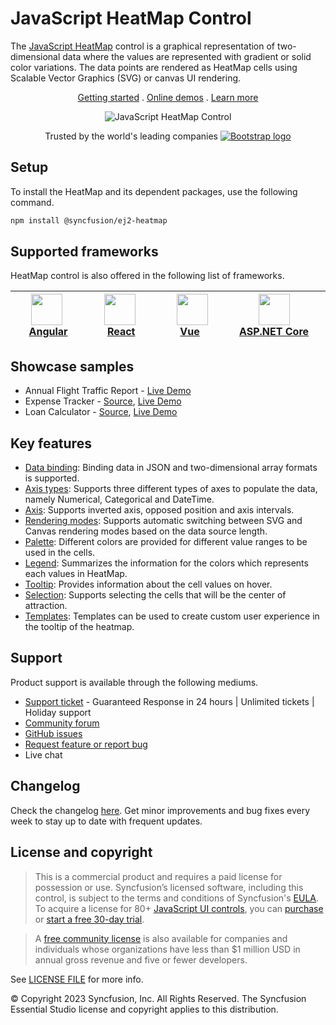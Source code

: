 # JavaScript HeatMap Control

The [JavaScript HeatMap](https://www.syncfusion.com/javascript-ui-controls/js-heatmap-chart?utm_source=npm&utm_medium=listing&utm_campaign=javascript-heatmap-npm) control is a graphical representation of two-dimensional data where the values are represented with gradient or solid color variations. The data points are rendered as HeatMap cells using Scalable Vector Graphics (SVG) or canvas UI rendering.

<p align="center">
    <a href="https://ej2.syncfusion.com/documentation/heatmap-chart/getting-started/?utm_source=npm&utm_medium=listing&utm_campaign=javascript-heatmap-npm">Getting started</a> . 
    <a href="https://ej2.syncfusion.com/demos/?utm_source=npm&utm_medium=listing&utm_campaign=javascript-heatmap-npm#/material/heatmap-chart/default.html">Online demos</a> . 
    <a href="https://www.syncfusion.com/javascript-ui-controls/js-heatmap-chart?utm_source=npm&utm_medium=listing&utm_campaign=javascript-heatmap-npm">Learn more</a>
</p>

<p align="center">
    <img src="https://raw.githubusercontent.com/SyncfusionExamples/nuget-img/master/javascript/javascript-heatmap-chart.png" alt="JavaScript HeatMap Control">
</p>

<p align="center">
Trusted by the world's leading companies
  <a href="https://www.syncfusion.com">
    <img src="https://raw.githubusercontent.com/SyncfusionExamples/nuget-img/master/syncfusion/syncfusion-trusted-companies.webp" alt="Bootstrap logo">
  </a>
</p>

## Setup

To install the HeatMap and its dependent packages, use the following command.

```sh
npm install @syncfusion/ej2-heatmap
```

## Supported frameworks

HeatMap control is also offered in the following list of frameworks.

| [<img src="https://ej2.syncfusion.com/github/images/angular.svg" height="50" />](https://www.syncfusion.com/angular-ui-components?utm_medium=listing&utm_source=github)<br/>&nbsp;&nbsp;&nbsp;&nbsp;&nbsp;[Angular](https://www.syncfusion.com/angular-ui-components?utm_medium=listing&utm_source=github)&nbsp;&nbsp;&nbsp;&nbsp; | [<img src="https://ej2.syncfusion.com/github/images/react.svg"  height="50" />](https://www.syncfusion.com/react-ui-components?utm_medium=listing&utm_source=github)<br/>&nbsp;&nbsp;&nbsp;&nbsp;&nbsp;&nbsp;&nbsp;[React](https://www.syncfusion.com/react-ui-components?utm_medium=listing&utm_source=github)&nbsp;&nbsp;&nbsp;&nbsp;&nbsp;&nbsp; | [<img src="https://ej2.syncfusion.com/github/images/vue.svg" height="50" />](https://www.syncfusion.com/vue-ui-components?utm_medium=listing&utm_source=github)<br/>&nbsp;&nbsp;&nbsp;&nbsp;&nbsp;&nbsp;&nbsp;[Vue](https://www.syncfusion.com/vue-ui-components?utm_medium=listing&utm_source=github)&nbsp;&nbsp;&nbsp;&nbsp;&nbsp;&nbsp;&nbsp;&nbsp;&nbsp; | [<img src="https://ej2.syncfusion.com/github/images/netcore.svg" height="50" />](https://www.syncfusion.com/aspnet-core-ui-controls?utm_medium=listing&utm_source=github)<br/>&nbsp;&nbsp;[ASP.NET&nbsp;Core](https://www.syncfusion.com/aspnet-core-ui-controls?utm_medium=listing&utm_source=github)&nbsp;&nbsp; | [<img src="https://ej2.syncfusion.com/github/images/netmvc.svg" height="50" />](https://www.syncfusion.com/aspnet-mvc-ui-controls?utm_medium=listing&utm_source=github)<br/>&nbsp;&nbsp;[ASP.NET&nbsp;MVC](https://www.syncfusion.com/aspnet-mvc-ui-controls?utm_medium=listing&utm_source=github)&nbsp;&nbsp; | 
| :-----: | :-----: | :-----: | :-----: | :-----: |

## Showcase samples

* Annual Flight Traffic Report - [Live Demo](https://ej2.syncfusion.com/demos/?utm_source=npm&utm_campaign=javascript-heatmap-npm#/material/heatmap-chart/large-data.html)
* Expense Tracker - [Source](https://github.com/syncfusion/ej2-sample-ts-expensetracker?utm_source=npm&utm_medium=listing&utm_campaign=javascript-heatmap-npm), [Live Demo](https://ej2.syncfusion.com/showcase/typescript/expensetracker/?utm_source=npm&utm_medium=listing&utm_campaign=javascript-heatmap-npm#/dashboard)
* Loan Calculator - [Source](https://github.com/syncfusion/ej2-sample-ts-loancalculator), [Live Demo](https://ej2.syncfusion.com/showcase/typescript/loancalculator/?utm_source=npm&utm_medium=listing&utm_campaign=javascript-heatmap-npm)

## Key features

* [Data binding](https://ej2.syncfusion.com/documentation/heatmap-chart/working-with-data/?utm_source=npm&utm_campaign=javascript-heatmap-npm): Binding data in JSON and two-dimensional array formats is supported.
* [Axis types](https://ej2.syncfusion.com/documentation/heatmap-chart/axis/?utm_source=npm&utm_campaign=javascript-heatmap-npm#types): Supports three different types of axes to populate the data, namely Numerical, Categorical and DateTime.
* [Axis](https://ej2.syncfusion.com/documentation/heatmap-chart/axis/?utm_source=npm&utm_campaign=javascript-heatmap-npm#inversed-axis): Supports inverted axis, opposed position and axis intervals.
* [Rendering modes](https://ej2.syncfusion.com/documentation/heatmap-chart/rendering-mode/?utm_source=npm&utm_campaign=javascript-heatmap-npm): Supports automatic switching between SVG and Canvas rendering modes based on the data source length.
* [Palette](https://ej2.syncfusion.com/documentation/heatmap-chart/palette/?utm_source=npm&utm_campaign=javascript-heatmap-npm): Different colors are provided for different value ranges to be used in the cells.
* [Legend](https://ej2.syncfusion.com/documentation/heatmap-chart/legend/?utm_source=npm&utm_campaign=javascript-heatmap-npm): Summarizes the information for the colors which represents each values in HeatMap.
* [Tooltip](https://ej2.syncfusion.com/documentation/heatmap-chart/tooltip/?utm_source=npm&utm_campaign=javascript-heatmap-npm): Provides information about the cell values on hover.
* [Selection](https://ej2.syncfusion.com/documentation/heatmap-chart/selection/?utm_source=npm&utm_campaign=javascript-heatmap-npm): Supports selecting the cells that will be the center of attraction.
* [Templates](https://ej2.syncfusion.com/demos/?utm_source=npm&utm_campaign=javascript-heatmap-npm#/material/heatmap-chart/tooltip-template.html): Templates can be used to create custom user experience in the tooltip of the heatmap.

## Support

Product support is available through the following mediums.

* [Support ticket](https://support.syncfusion.com/support/tickets/create) - Guaranteed Response in 24 hours | Unlimited tickets | Holiday support
* [Community forum](https://www.syncfusion.com/forums/essential-js2?utm_source=npm&utm_medium=listing&utm_campaign=javascript-heatmap-npm)
* [GitHub issues](https://github.com/syncfusion/ej2-javascript-ui-controls/issues/new)
* [Request feature or report bug](https://www.syncfusion.com/feedback/javascript?utm_source=npm&utm_medium=listing&utm_campaign=javascript-heatmap-npm)
* Live chat

## Changelog

Check the changelog [here](https://github.com/syncfusion/ej2-javascript-ui-controls/blob/master/controls/heatmap/CHANGELOG.md). Get minor improvements and bug fixes every week to stay up to date with frequent updates.

## License and copyright

> This is a commercial product and requires a paid license for possession or use. Syncfusion’s licensed software, including this control, is subject to the terms and conditions of Syncfusion's [EULA](https://www.syncfusion.com/eula/es/). To acquire a license for 80+ [JavaScript UI controls](https://www.syncfusion.com/javascript-ui-controls), you can [purchase](https://www.syncfusion.com/sales/products) or [start a free 30-day trial](https://www.syncfusion.com/account/manage-trials/start-trials).

> A [free community license](https://www.syncfusion.com/products/communitylicense) is also available for companies and individuals whose organizations have less than $1 million USD in annual gross revenue and five or fewer developers.

See [LICENSE FILE](https://github.com/syncfusion/ej2/blob/master/license?utm_source=npm&utm_campaign=javascript-heatmap-npm) for more info.

© Copyright 2023 Syncfusion, Inc. All Rights Reserved. The Syncfusion Essential Studio license and copyright applies to this distribution.